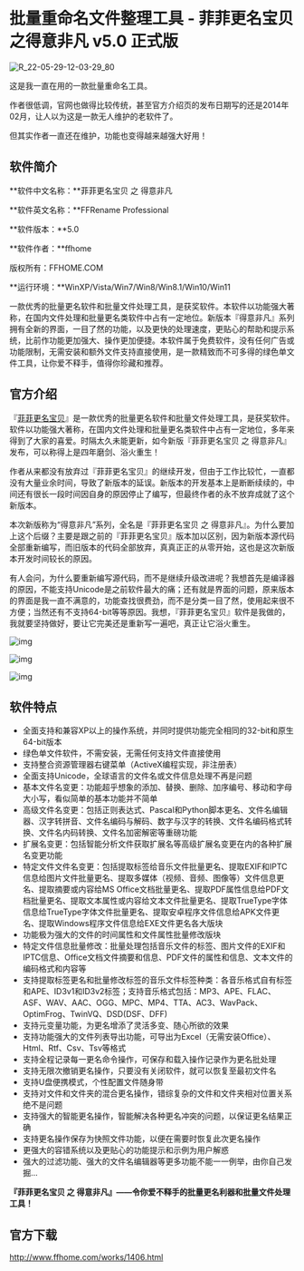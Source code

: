 # 批量重命名文件整理工具 - 菲菲更名宝贝之得意非凡 v5.0 正式版

![R_22-05-29-12-03-29_80](https://pic.shejibiji.com/i/2022/05/29/6292f0a19f6f2.jpg)

这是我一直在用的一款批量重命名工具。

作者很低调，官网也做得比较传统，甚至官方介绍页的发布日期写的还是2014年02月，让人以为这是一款无人维护的老软件了。

但其实作者一直还在维护，功能也变得越来越强大好用！

## 软件简介

**软件中文名称：**菲菲更名宝贝 之 得意非凡 

**软件英文名称：**FFRename Professional 

**软件版本：**5.0 

**软件作者：**ffhome 

版权所有：FFHOME.COM 

**运行环境：**WinXP/Vista/Win7/Win8/Win8.1/Win10/Win11

一款优秀的批量更名软件和批量文件处理工具，是获奖软件。本软件以功能强大著称，在国内文件处理和批量更名类软件中占有一定地位。新版本『得意非凡』系列拥有全新的界面，一目了然的功能，以及更快的处理速度，更贴心的帮助和提示系统，比前作功能更加强大、操作更加便捷。本软件属于免费软件，没有任何广告或功能限制，无需安装和额外文件支持直接使用，是一款精致而不可多得的绿色单文件工具，让你爱不释手，值得你珍藏和推荐。

## 官方介绍

『[菲菲更名宝贝](http://www.ffhome.com/tag/菲菲更名宝贝)』是一款优秀的批量更名软件和批量文件处理工具，是获奖软件。软件以功能强大著称，在国内文件处理和批量更名类软件中占有一定地位，多年来得到了大家的喜爱。时隔太久未能更新，如今新版『菲菲更名宝贝 之 得意非凡』发布，可以称得上是四年磨剑、浴火重生！

作者从来都没有放弃过『菲菲更名宝贝』的继续开发，但由于工作比较忙，一直都没有大量业余时间，导致了新版本的延误。新版本的开发基本上是断断续续的，中间还有很长一段时间因自身的原因停止了编写，但最终作者的永不放弃成就了这个新版本。

本次新版称为“得意非凡”系列，全名是『菲菲更名宝贝 之 得意非凡』。为什么要加上这个后缀？主要是跟之前的『菲菲更名宝贝』版本加以区别，因为新版本源代码全部重新编写，而旧版本的代码全部放弃，真真正正的从零开始，这也是这次新版本开发时间较长的原因。

有人会问，为什么要重新编写源代码，而不是继续升级改进呢？我想首先是编译器的原因，不能支持Unicode是之前软件最大的痛；还有就是界面的问题，原来版本的界面是我一直不满意的，功能查找很费劲，而不是分类一目了然，使用起来很不方便；当然还有不支持64-bit等等原因。我想，『菲菲更名宝贝』软件是我做的，我就要坚持做好，要让它完美还是重新写一遍吧，真正让它浴火重生。

![img](https://pic.shejibiji.com/i/2022/05/29/6292f112c5c23.png)

![img](https://pic.shejibiji.com/i/2022/05/29/6292f121ccce8.png)

![img](https://pic.shejibiji.com/i/2022/05/29/6292f134ad253.png)

## 软件特点
- 全面支持和兼容XP以上的操作系统，并同时提供功能完全相同的32-bit和原生64-bit版本
- 绿色单文件软件，不需安装，无需任何支持文件直接使用
- 支持整合资源管理器右键菜单（ActiveX编程实现，非注册表）
- 全面支持Unicode，全球语言的文件名或文件信息处理不再是问题
- 基本文件名变更：功能超乎想象的添加、替换、删除、加序编号、移动和字母大小写，看似简单的基本功能并不简单
- 高级文件名变更：包括正则表达式、Pascal和Python脚本更名、文件名编辑器、汉字转拼音、文件名编码与解码、数字与汉字的转换、文件名编码格式转换、文件名内码转换、文件名加密解密等重磅功能
- 扩展名变更：包括智能分析文件获取扩展名等高级扩展名变更在内的各种扩展名变更功能
- 特定文件文件名变更：包括提取标签给音乐文件批量更名、提取EXIF和IPTC信息给图片文件批量更名、提取多媒体（视频、音频、图像等）文件信息更名、提取摘要或内容给MS Office文档批量更名、提取PDF属性信息给PDF文档批量更名、提取文本属性或内容给文本文件批量更名、提取TrueType字体信息给TrueType字体文件批量更名、提取安卓程序文件信息给APK文件更名、提取Windows程序文件信息给EXE文件更名各大版块
- 功能极为强大的文件的时间属性和文件属性批量修改版块
- 特定文件信息批量修改：批量处理包括音乐文件的标签、图片文件的EXIF和IPTC信息、Office文档文件摘要和信息、PDF文件的属性和信息、文本文件的编码格式和内容等
- 支持提取标签更名和批量修改标签的音乐文件标签种类：各音乐格式自有标签和APE、ID3v1和ID3v2标签；支持音乐格式包括：MP3、APE、FLAC、ASF、WAV、AAC、OGG、MPC、MP4、TTA、AC3、WavPack、OptimFrog、TwinVQ、DSD(DSF、DFF)
- 支持元变量功能，为更名增添了灵活多变、随心所欲的效果
- 支持功能强大的文件列表导出功能，可导出为Excel（无需安装Office）、Html、Rtf、Csv、Tsv等格式
- 支持全程记录每一更名命令操作，可保存和载入操作记录作为更名批处理
- 支持无限次撤销更名操作，只要没有关闭软件，就可以恢复至最初文件名
- 支持U盘便携模式，个性配置文件随身带
- 支持对文件和文件夹的混合更名操作，错综复杂的文件和文件夹相对位置关系绝不是问题
- 支持强大的智能更名操作，智能解决各种更名冲突的问题，以保证更名结果正确
- 支持更名操作保存为快照文件功能，以便在需要时恢复此次更名操作
- 更强大的容错系统以及更贴心的功能提示和示例为用户解惑
- 强大的过滤功能、强大的文件名编辑器等更多功能不能一一例举，由你自己发掘...

**『菲菲更名宝贝 之 得意非凡』——令你爱不释手的批量更名利器和批量文件处理工具！**

## 官方下载

http://www.ffhome.com/works/1406.html